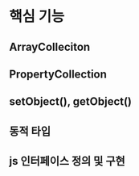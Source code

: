 
# 핵심 기능

## ArrayColleciton

## PropertyCollection

## setObject(), getObject()

## 동적 타입

## js 인터페이스 정의 및 구현

